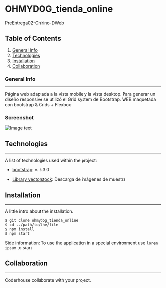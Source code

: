 # OHMYDOG_tienda_online
PreEntrega02-Chirino-DWeb

## Table of Contents
1. [General Info](#general-info)
2. [Technologies](#technologies)
3. [Installation](#installation)
4. [Collaboration](#collaboration)
 
### General Info
***
Página web adaptada a la vista mobile y la vista desktop. Para generar un diseño responsive se utilizó el Grid system de Bootstrap. WEB maquetada con bootstrap & Grids + Flexbox



### Screenshot
![Image text](https://i.imgur.com/hKYX4xH.jpg)
## Technologies
***
A list of technologies used within the project:
* [bootstrap](https://getbootstrap.com/): v. 5.3.0 

* [Library vectorstock](https://www.vectorstock.com/): Descarga de imágenes de muestra
## Installation
***
A little intro about the installation. 
```
$ git clone ohmydog_tienda_online
$ cd ../path/to/the/file
$ npm install
$ npm start
```
Side information: To use the application in a special environment use ```lorem ipsum``` to start
## Collaboration
***
Coderhouse collaborate with your project.

